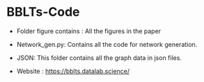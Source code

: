 # BBLTs-Code

* Folder figure contains : All the figures in the paper
* Network_gen.py: Contains all the code for network generation.
* JSON: This folder contains all the graph data in json files.

* Website : https://bblts.datalab.science/
